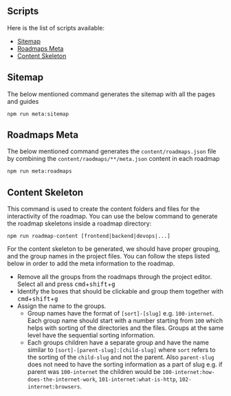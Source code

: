## Scripts

Here is the list of scripts available:

- [Sitemap](#sitemap)
- [Roadmaps Meta](#roadmaps-meta)
- [Content Skeleton](#content-skeleton)

## Sitemap

The below mentioned command generates the sitemap with all the pages and guides

```shell
npm run meta:sitemap
```

## Roadmaps Meta

The below mentioned command generates the `content/roadmaps.json` file by combining the `content/raodmaps/**/meta.json` content in each roadmap

```shell
npm run meta:roadmaps
```

## Content Skeleton

This command is used to create the content folders and files for the interactivity of the roadmap. You can use the below command to generate the roadmap skeletons inside a roadmap directory:

```shell
npm run roadmap-content [frontend|backend|devops|...]
```

For the content skeleton to be generated, we should have proper grouping, and the group names in the project files. You can follow the steps listed below in order to add the meta information to the roadmap. 

* Remove all the groups from the roadmaps through the project editor. Select all and press <kbd>cmd</kbd>+<kbd>shift</kbd>+<kbd>g</kbd>
* Identify the boxes that should be clickable and group them together with <kbd>cmd</kbd>+<kbd>shift</kbd>+<kbd>g</kbd>
* Assign the name to the groups. 
  * Group names have the format of `[sort]-[slug]` e.g. `100-internet`. Each group name should start with a number starting from `100` which helps with sorting of the directories and the files. Groups at the same level have the sequential sorting information.
  * Each groups children have a separate group and have the name similar to `[sort]-[parent-slug]:[child-slug]` where `sort` refers to the sorting of the `child-slug` and not the parent. Also `parent-slug` does not need to have the sorting information as a part of slug e.g. if parent was `100-internet` the children would be `100-internet:how-does-the-internet-work`, `101-internet:what-is-http`, `102-internet:browsers`.
